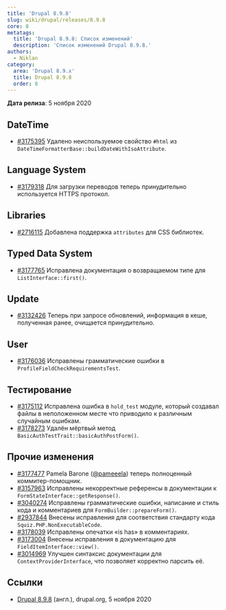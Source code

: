 ```yaml
---
title: 'Drupal 8.9.8'
slug: wiki/drupal/releases/8.9.8
core: 8
metatags:
  title: 'Drupal 8.9.8: Список изменений'
  description: 'Список изменений Drupal 8.9.8.'
authors:
  - Niklan
category:
  area: 'Drupal 8.9.x'
  title: Drupal 8.9.8
  order: 8
---
```


**Дата релиза**: 5 ноября 2020

## DateTime

- [#3175395](https://www.drupal.org/project/drupal/issues/3175395) Удалено неиспользуемое свойство `#html` из `DateTimeFormatterBase::buildDateWithIsoAttribute`.

## Language System

- [#3179318](https://www.drupal.org/project/drupal/issues/3179318) Для загрузки переводов теперь принудительно используется HTTPS протокол.

## Libraries

- [#2716115](https://www.drupal.org/project/drupal/issues/2716115) Добавлена поддержка `attributes` для CSS библиотек.

## Typed Data System

- [#3177765](https://www.drupal.org/project/drupal/issues/3177765) Исправлена документация о возвращаемом типе для `ListInterface::first()`. 

## Update

- [#3132426](https://www.drupal.org/project/drupal/issues/3132426) Теперь при запросе обновлений, информация в кеше, полученная ранее, очищается принудительно.

## User

- [#3176036](https://www.drupal.org/project/drupal/issues/3176036) Исправлены грамматические ошибки в `ProfileFieldCheckRequirementsTest`.

## Тестирование

- [#3175112](https://www.drupal.org/project/drupal/issues/3175112) Исправлена ошибка в `hold_test` модуле, который создавал файлы в неположенном месте что приводило к различным случайным ошибкам.
- [#3178273](https://www.drupal.org/project/drupal/issues/3178273) Удалён мёртвый метод `BasicAuthTestTrait::basicAuthPostForm()`.

## Прочие изменения

- [#3177477](https://www.drupal.org/project/drupal/issues/3177477) Pamela Barone ([@pameeela](https://www.drupal.org/u/pameeela)) теперь полноценный коммитер-помощник.
- [#3157963](https://www.drupal.org/project/drupal/issues/3157963) Исправлены некорректные референсы в документации к `FormStateInterface::getResponse()`.
- [#3040274](https://www.drupal.org/project/drupal/issues/3040274) Исправлены грамматические ошибки, написание и стиль кода и комментариев для `FormBuilder::prepareForm()`.
- [#2937844](https://www.drupal.org/project/drupal/issues/2937844) Внесены исправления для соответствия стандарту кода `Squiz.PHP.NonExecutableCode`.
- [#3178039](https://www.drupal.org/project/drupal/issues/3178039) Исправлены опечатки «is has» в комментариях.
- [#3173004](https://www.drupal.org/project/drupal/issues/3173004) Внесены исправления в документацию для `FieldItemInterface::view()`.
- [#3014969](https://www.drupal.org/project/drupal/issues/3014969) Улучшен синтаксис документации для `ContextProviderInterface`, что позволяет корректно парсить её.

## Ссылки

- [Drupal 8.9.8](https://www.drupal.org/project/drupal/releases/8.9.8) (англ.), drupal.org, 5 ноября 2020